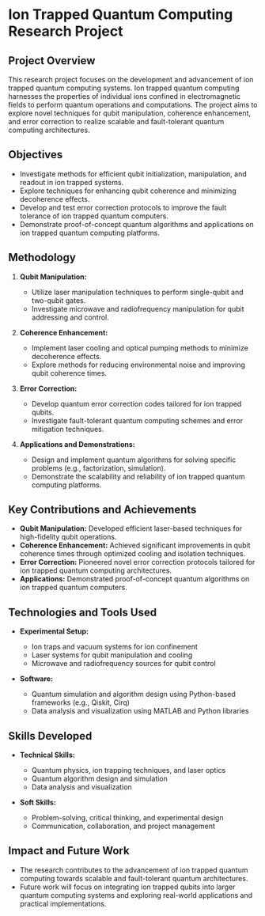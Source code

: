 # Ion Trapped Quantum Computing Research Project

## Project Overview
This research project focuses on the development and advancement of ion trapped quantum computing systems. Ion trapped quantum computing harnesses the properties of individual ions confined in electromagnetic fields to perform quantum operations and computations. The project aims to explore novel techniques for qubit manipulation, coherence enhancement, and error correction to realize scalable and fault-tolerant quantum computing architectures.

## Objectives
- Investigate methods for efficient qubit initialization, manipulation, and readout in ion trapped systems.
- Explore techniques for enhancing qubit coherence and minimizing decoherence effects.
- Develop and test error correction protocols to improve the fault tolerance of ion trapped quantum computers.
- Demonstrate proof-of-concept quantum algorithms and applications on ion trapped quantum computing platforms.

## Methodology
1. **Qubit Manipulation:**
   - Utilize laser manipulation techniques to perform single-qubit and two-qubit gates.
   - Investigate microwave and radiofrequency manipulation for qubit addressing and control.

2. **Coherence Enhancement:**
   - Implement laser cooling and optical pumping methods to minimize decoherence effects.
   - Explore methods for reducing environmental noise and improving qubit coherence times.

3. **Error Correction:**
   - Develop quantum error correction codes tailored for ion trapped qubits.
   - Investigate fault-tolerant quantum computing schemes and error mitigation techniques.

4. **Applications and Demonstrations:**
   - Design and implement quantum algorithms for solving specific problems (e.g., factorization, simulation).
   - Demonstrate the scalability and reliability of ion trapped quantum computing platforms.

## Key Contributions and Achievements
- **Qubit Manipulation:** Developed efficient laser-based techniques for high-fidelity qubit operations.
- **Coherence Enhancement:** Achieved significant improvements in qubit coherence times through optimized cooling and isolation techniques.
- **Error Correction:** Pioneered novel error correction protocols tailored for ion trapped quantum computing architectures.
- **Applications:** Demonstrated proof-of-concept quantum algorithms on ion trapped quantum computers.

## Technologies and Tools Used
- **Experimental Setup:**
  - Ion traps and vacuum systems for ion confinement
  - Laser systems for qubit manipulation and cooling
  - Microwave and radiofrequency sources for qubit control

- **Software:**
  - Quantum simulation and algorithm design using Python-based frameworks (e.g., Qiskit, Cirq)
  - Data analysis and visualization using MATLAB and Python libraries


## Skills Developed
- **Technical Skills:**
  - Quantum physics, ion trapping techniques, and laser optics
  - Quantum algorithm design and simulation
  - Data analysis and visualization

- **Soft Skills:**
  - Problem-solving, critical thinking, and experimental design
  - Communication, collaboration, and project management

## Impact and Future Work
- The research contributes to the advancement of ion trapped quantum computing towards scalable and fault-tolerant quantum architectures.
- Future work will focus on integrating ion trapped qubits into larger quantum computing systems and exploring real-world applications and practical implementations.


